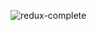 ![redux-complete](https://user-images.githubusercontent.com/53371063/144011750-fc33e0fa-6b2a-4d30-b43e-db8c371a844b.png)
